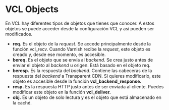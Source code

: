 # VCL Objects

En VCL hay diferentes tipos de objetos que tienes que conocer. A estos objetos se puede acceder desde la configuración VCL y así pueden ser modificados.

* **req.** Es el objeto de la _request_. Se accede principalmente desde la función vcl\_recv. Cuando Varnish recibe la _request_, este objeto es creado y, desde ese momento, es accesible.
* **bereq.** Es el objeto que se envía al _backend_. Se crea justo antes de enviar el objeto al _backend_ u origen. Está basado en el objeto req.
* **beresp.** Es la respuesta del _backend_. Contiene las cabeceras de la respuesta del _backend_ a Transparent CDN. Si quieres modificarlo, este objeto es accesible desde la función **vcl\_backend\_response.**
* **resp.** Es la respuesta HTTP justo antes de ser enviada al cliente. Puedes modificar este objeto en la función **vcl\_deliver.**
* **obj.** Es un objeto de solo lectura y es el objeto que está almacenado en la caché.

